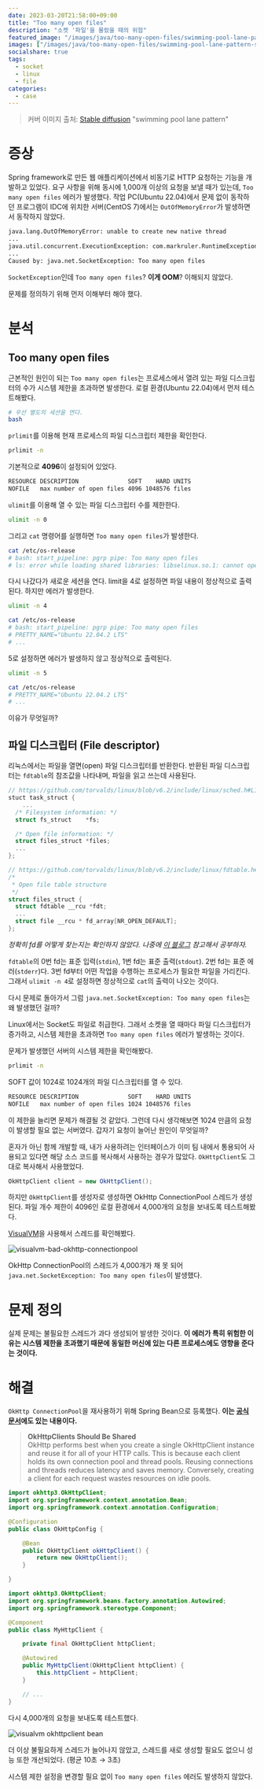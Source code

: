 ```yaml
---
date: 2023-03-20T21:58:00+09:00
title: "Too many open files"
description: "소켓 '파일'을 몰랐을 때의 위험"
featured_image: "/images/java/too-many-open-files/swimming-pool-lane-pattern-stable-diffusion.jpg"
images: ["/images/java/too-many-open-files/swimming-pool-lane-pattern-stable-diffusion.jpg"]
socialshare: true
tags:
  - socket
  - linux
  - file
categories:
  - case
---
```


> 커버 이미지 출처: [Stable diffusion](https://stablediffusionweb.com/) "swimming pool lane pattern"

# 증상

Spring framework로 만든 웹 애플리케이션에서 비동기로 HTTP 요청하는 기능을 개발하고 있었다.
요구 사항을 위해 동시에 1,000개 이상의 요청을 보낼 때가 있는데, `Too many open files` 에러가 발생했다.
작업 PC(Ubuntu 22.04)에서 문제 없이 동작하던 프로그램이
IDC에 위치한 서버(CentOS 7)에서는 `OutOfMemoryError`가 발생하면서 동작하지 않았다.

```sh
java.lang.OutOfMemoryError: unable to create new native thread
...
java.util.concurrent.ExecutionException: com.markruler.RuntimeException: request error
...
Caused by: java.net.SocketException: Too many open files
```

`SocketException`인데 `Too many open files`? **이게 OOM**?
이해되지 않았다.

문제를 정의하기 위해 먼저 이해부터 해야 했다.

# 분석

## Too many open files

근본적인 원인이 되는 `Too many open files`는
프로세스에서 열려 있는 파일 디스크립터의 수가 시스템 제한을 초과하면 발생한다.
로컬 환경(Ubuntu 22.04)에서 먼저 테스트해봤다.

```sh
# 우선 별도의 세션을 연다.
bash
```

`prlimit`를 이용해 현재 프로세스의 파일 디스크립터 제한을 확인한다.

```sh
prlimit -n
```

기본적으로 **4096**이 설정되어 있었다.

```sh
RESOURCE DESCRIPTION              SOFT    HARD UNITS
NOFILE   max number of open files 4096 1048576 files
```

`ulimit`를 이용해 열 수 있는 파일 디스크립터 수를 제한한다.

```sh
ulimit -n 0
```

그리고 `cat` 명령어를 실행하면 `Too many open files`가 발생한다.

```sh
cat /etc/os-release
# bash: start_pipeline: pgrp pipe: Too many open files
# ls: error while loading shared libraries: libselinux.so.1: cannot open shared object file: Error 24
```

다시 나갔다가 새로운 세션을 연다.
limit을 4로 설정하면 파일 내용이 정상적으로 출력된다.
하지만 에러가 발생한다.

```sh
ulimit -n 4
```

```sh
cat /etc/os-release
# bash: start_pipeline: pgrp pipe: Too many open files
# PRETTY_NAME="Ubuntu 22.04.2 LTS"
# ...
```

5로 설정하면 에러가 발생하지 않고 정상적으로 출력된다.

```sh
ulimit -n 5
```

```sh
cat /etc/os-release
# PRETTY_NAME="Ubuntu 22.04.2 LTS"
# ...
```

이유가 무엇일까?

## 파일 디스크립터 (File descriptor)

리눅스에서는 파일을 열면(open) 파일 디스크립터를 반환한다.
반환된 파일 디스크립터는 `fdtable`의 참조값을 나타내며, 파일을 읽고 쓰는데 사용된다.

```c
// https://github.com/torvalds/linux/blob/v6.2/include/linux/sched.h#L1088
stuct task_struct {
    ...
  /* Filesystem information: */
  struct fs_struct    *fs;

  /* Open file information: */
  struct files_struct *files;
  ...
};
```

```c
// https://github.com/torvalds/linux/blob/v6.2/include/linux/fdtable.h#L49
/*
 * Open file table structure
 */
struct files_struct {
  struct fdtable __rcu *fdt;
  ...
  struct file __rcu * fd_array[NR_OPEN_DEFAULT];
};
```

*정확히 fd를 어떻게 찾는지는 확인하지 않았다. 나중에 [이 블로그](https://m.blog.naver.com/arcyze/60048807080) 참고해서 공부하자.*

`fdtable`의 0번 fd는 표준 입력(`stdin`), 1번 fd는 표준 출력(`stdout`).
2번 fd는 표준 에러(`stderr`)다.
3번 fd부터 어떤 작업을 수행하는 프로세스가 필요한 파일을 가리킨다.
그래서 `ulimit -n 4`로 설정하면 정상적으로 `cat`의 출력이 나오는 것이다.

다시 문제로 돌아가서 그럼 `java.net.SocketException: Too many open files`는 왜 발생했던 걸까?

Linux에서는 Socket도 파일로 취급한다.
그래서 소켓을 열 때마다 파일 디스크립터가 증가하고,
시스템 제한을 초과하면 `Too many open files` 에러가 발생하는 것이다.

문제가 발생했던 서버의 시스템 제한을 확인해봤다.

```sh
prlimit -n
```

SOFT 값이 1024로 1024개의 파일 디스크립터를 열 수 있다.

```sh
RESOURCE DESCRIPTION              SOFT    HARD UNITS
NOFILE   max number of open files 1024 1048576 files
```

이 제한을 늘리면 문제가 해결될 것 같았다.
그런데 다시 생각해보면 1024 만큼의 요청이 발생할 필요 없는 서버였다.
갑자기 요청이 늘어난 원인이 무엇일까?

혼자가 아닌 함께 개발할 때,
내가 사용하려는 인터페이스가 이미 팀 내에서 통용되어 사용되고 있다면
해당 소스 코드를 복사해서 사용하는 경우가 많았다.
`OkHttpClient`도 그대로 복사해서 사용했었다.

```java
OkHttpClient client = new OkHttpClient();
```

하지만 `OkHttpClient`를 생성자로 생성하면 OkHttp ConnectionPool 스레드가 생성된다.
파일 개수 제한이 4096인 로컬 환경에서 4,000개의 요청을 보내도록 테스트해봤다.

[VisualVM](https://markruler.github.io/posts/java/jvm-monitoring/#visualvm)을 사용해서 스레드를 확인해봤다.

![visualvm-bad-okhttp-connectionpool](/images/java/too-many-open-files/visualvm-bad-okhttp-connectionpool.png)

OkHttp ConnectionPool의 스레드가 4,000개가 채 못 되어 `java.net.SocketException: Too many open files`이 발생했다.

# 문제 정의

실제 문제는 불필요한 스레드가 과다 생성되어 발생한 것이다.
**이 에러가 특히 위험한 이유는 시스템 제한을 초과했기 때문에 동일한 머신에 있는 다른 프로세스에도 영향을 준다는 것이다.**

# 해결

`OkHttp ConnectionPool`을 재사용하기 위해 Spring Bean으로 등록했다.
**이는 [공식 문서](https://square.github.io/okhttp/4.x/okhttp/okhttp3/-ok-http-client/)에도 있는 내용이다.**

> **OkHttpClients Should Be Shared**
>\
> OkHttp performs best when you create a single OkHttpClient instance
> and reuse it for all of your HTTP calls.
> This is because each client holds its own connection pool and thread pools.
> Reusing connections and threads reduces latency and saves memory.
> Conversely, creating a client for each request wastes resources on idle pools.

```java
import okhttp3.OkHttpClient;
import org.springframework.context.annotation.Bean;
import org.springframework.context.annotation.Configuration;

@Configuration
public class OkHttpConfig {

    @Bean
    public OkHttpClient okHttpClient() {
        return new OkHttpClient();
    }

}
```

```java
import okhttp3.OkHttpClient;
import org.springframework.beans.factory.annotation.Autowired;
import org.springframework.stereotype.Component;

@Component
public class MyHttpClient {

    private final OkHttpClient httpClient;

    @Autowired
    public MyHttpClient(OkHttpClient httpClient) {
        this.httpClient = httpClient;
    }

    // ...
}
```

다시 4,000개의 요청을 보내도록 테스트했다.

![visualvm okhttpclient bean](/images/java/too-many-open-files/visualvm-okhttpclient-bean.png)

더 이상 불필요하게 스레드가 늘어나지 않았고,
스레드를 새로 생성할 필요도 없으니 성능 또한 개선되었다.
(평균 10초 → 3초)

시스템 제한 설정을 변경할 필요 없이
`Too many open files` 에러도 발생하지 않았다.
